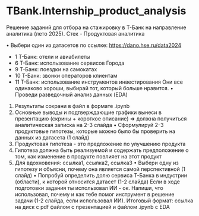 # TBank.Internship_product_analysis
Решение заданий для отбора на стажировку в Т-Банк на направление аналитика (лето 2025). Стек - Продуктовая аналитика

•	Выбери один из датасетов по ссылке: https://dano.hse.ru/data2024
- 1 Т-Банк: отели и авиабилеты
- 6 Т-Банк: использование сервисов Города
- 9 Т-Банк: поездки на самокатах
- 10 Т-Банк: звонки операторов клиентам
- 11 Т-Банк: использование инструментов инвестирования
Они все одинаково хороши, выбирай тот, который больше нравится.
•	Проведи разведочный анализ данных (EDA)
1. Результаты сохрани в файл в формате .ipynb
2. Основные выводы и подтверждающие графики вынеси в презентацию (скрины + короткое описание) => должна получиться аналитическая записка на 2-3 слайда
•	Сформулируй 2-3 продуктовые гипотезы, которые можно было бы проверить на данных из датасета (1 слайд)
1. Продуктовая гипотеза - это предложение по улучшению продукта
2. Гипотеза должна быть реализуемой и содержать предположение о том, как изменение в продукте повлияет на этот продукт
3. Для вдохновения: ссылка1, ссылка2, ссылка3
•	Выбери одну из гипотезу и объясни, почему она является самой перспективной (1 слайд)
•	Попробуй определить долю сервиса Т-Банка в индустрии (области), к которой относится датасет (1-2 слайда)
Если в ходе подготовки задания ты использовал ИИ - ок. Напиши, что использовал, почему и как тебе помог инструмент в решение задачи (1-2 слайда, если использовал ИИ).
Итоговый формат: ссылка на диск с pdf файлом с презентацией и файлом .ipynb с EDA


